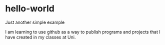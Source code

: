 # hello-world
Just another simple example


I am learning to use github as a way to publish programs and projects
that I have created in my classes at Uni.
